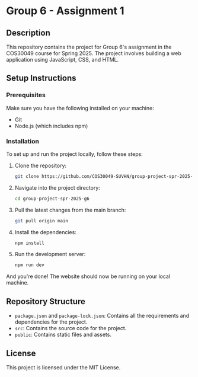 # Group 6 - Assignment 1

## Description
This repository contains the project for Group 6's assignment in the COS30049 course for Spring 2025. The project involves building a web application using JavaScript, CSS, and HTML.

## Setup Instructions

### Prerequisites
Make sure you have the following installed on your machine:
- Git
- Node.js (which includes npm)

### Installation
To set up and run the project locally, follow these steps:

1. Clone the repository:
    ```sh
    git clone https://github.com/COS30049-SUVHN/group-project-spr-2025-g6.git
    ```

2. Navigate into the project directory:
    ```sh
    cd group-project-spr-2025-g6
    ```

3. Pull the latest changes from the main branch:
    ```sh
    git pull origin main
    ```

4. Install the dependencies:
    ```sh
    npm install
    ```

5. Run the development server:
    ```sh
    npm run dev
    ```

And you're done! The website should now be running on your local machine.

## Repository Structure
- `package.json` and `package-lock.json`: Contains all the requirements and dependencies for the project.
- `src`: Contains the source code for the project.
- `public`: Contains static files and assets.

## License
This project is licensed under the MIT License.
